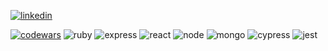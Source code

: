 
[![linkedin](https://img.shields.io/badge/LinkedIn-0077B5?style=for-the-badge&logo=linkedin&logoColor=white)](https://www.linkedin.com/in/rob-oman-0a4901188/)




<p align="center">
  
[![codewars](https://img.shields.io/badge/Codewars-B1361E?style=for-the-badge&logo=Codewars&logoColor=white)](https://www.codewars.com/users/r94o)
![ruby](https://img.shields.io/badge/Ruby-CC342D?style=for-the-badge&logo=ruby&logoColor=white)
![express](https://img.shields.io/badge/Express.js-000000?style=for-the-badge&logo=express&logoColor=white)
![react](https://img.shields.io/badge/React-20232A?style=for-the-badge&logo=react&logoColor=61DAFB)
![node](https://img.shields.io/badge/Node.js-339933?style=for-the-badge&logo=nodedotjs&logoColor=white)
![mongo](https://img.shields.io/badge/MongoDB-4EA94B?style=for-the-badge&logo=mongodb&logoColor=white)
![cypress](https://img.shields.io/badge/Cypress-17202C?style=for-the-badge&logo=cypress&logoColor=white)
![jest](https://img.shields.io/badge/Jest-C21325?style=for-the-badge&logo=jest&logoColor=white)
 
</p>


      
